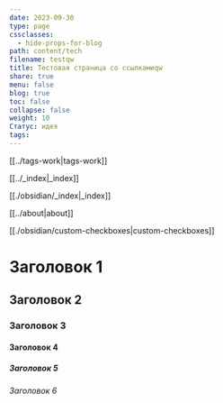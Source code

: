 ```yaml
---
date: 2023-09-30
type: page
cssclasses:
  - hide-props-for-blog
path: content/tech
filename: testqw
title: Тестовая страница со ссылкамиqw
share: true
menu: false
blog: true
toc: false
collapse: false
weight: 10
Статус: идея
tags:
---
```


[[../tags-work|tags-work]]

[[../_index|_index]]

[[./obsidian/_index|_index]]

[[../about|about]]

[[./obsidian/custom-checkboxes|custom-checkboxes]]

# Заголовок 1
## Заголовок 2
### Заголовок 3
#### Заголовок 4
##### Заголовок 5
###### Заголовок 6
